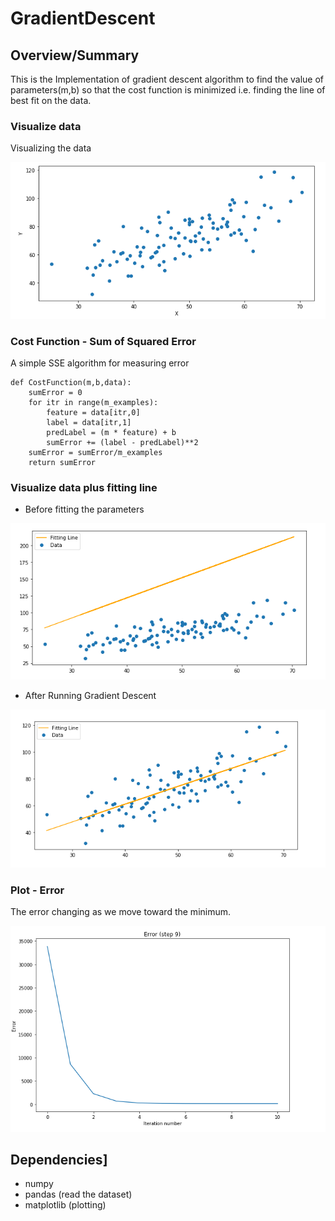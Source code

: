 # GradientDescent

## Overview/Summary

This is the Implementation of gradient descent algorithm to find the value of parameters(m,b) so that the cost function is minimized i.e. finding the line of best fit on the data.

### Visualize data

Visualizing the data

![Data](https://github.com/ketanpandey01/GradientDescent/blob/master/resources/visualizingData.PNG)


### Cost Function - Sum of Squared Error

A simple SSE algorithm for measuring error

```
def CostFunction(m,b,data):
    sumError = 0
    for itr in range(m_examples):
        feature = data[itr,0]
        label = data[itr,1]
        predLabel = (m * feature) + b
        sumError += (label - predLabel)**2
    sumError = sumError/m_examples
    return sumError
```
### Visualize data plus fitting line

* Before fitting the parameters

![Data plus fitting line](https://github.com/ketanpandey01/GradientDescent/blob/master/resources/errorFit.PNG)

* After Running Gradient Descent

![Data plus fitting line](https://github.com/ketanpandey01/GradientDescent/blob/master/resources/bestFit.PNG)

### Plot - Error

The error changing as we move toward the minimum.

![Error](https://github.com/ketanpandey01/GradientDescent/blob/master/resources/visualizingError.PNG)


## Dependencies]

* numpy
* pandas (read the dataset)
* matplotlib (plotting)


